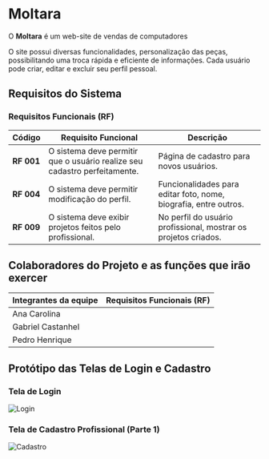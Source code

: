 # Moltara




O **Moltara** é um web-site de vendas de computadores

O site possui diversas funcionalidades, personalização das peças, possibilitando uma troca rápida e eficiente de informações. Cada usuário pode criar, editar e excluir seu perfil pessoal.

## Requisitos do Sistema

### Requisitos Funcionais (RF)


| Código      | Requisito Funcional                                                                 | Descrição                                                                                      |
|-------------|-------------------------------------------------------------------------------------|------------------------------------------------------------------------------------------------|
| **RF 001**  | O sistema deve permitir que o usuário realize seu cadastro perfeitamente.           | Página de cadastro para novos usuários.                                                       |                                                                                               
| **RF 004**  | O sistema deve permitir modificação do perfil.                                      | Funcionalidades para editar foto, nome, biografia, entre outros.                              |        
| **RF 009**  | O sistema deve exibir projetos feitos pelo profissional.                            | No perfil do usuário profissional, mostrar os projetos criados.                               |                                               

## Colaboradores do Projeto e as funções que irão exercer

| Integrantes da equipe | Requisitos Funcionais (RF)                |
|-----------------------|-------------------------------------------|
| Ana Carolina          |                                           |
| Gabriel Castanhel     |                                           |
| Pedro Henrique        |                                           |
## Protótipo das Telas de Login e Cadastro

### Tela de Login
![Login](./3-fase-sa/public/img/Login.png)

### Tela de Cadastro  Profissional (Parte 1)
![Cadastro](./3-fase-sa/public/img/Tela_cadastro_profissional_1.png)

